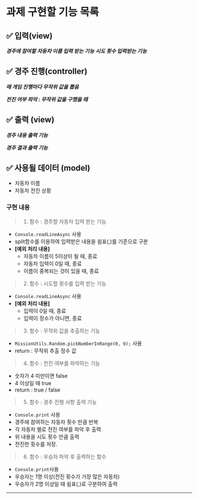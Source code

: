 # 과제 구현할 기능 목록

## ✅ 입력(view)

**_경주에 참여할 자동차 이름 입력 받는 기능_**
**_시도 횟수 입력받는 기능_**

## ✅ 경주 진행(controller)

**_매 게임 진행마다 무작위 값을 뽑음_**

**_전진 여부 파악 : 무작위 값을 구했을 때_**

## ✅ 출력 (view)

**_경주 내용 출력 기능_**

**_경주 결과 출력 기능_**

## ✅ 사용될 데이터 (model)

- 자동차 이름
- 자동차 전진 상황

### 구현 내용

> 1. 함수 : 경주할 자동차 입력 받는 기능

- `Console.readLineAsync` 사용
- split함수를 이용하여 입력받은 내용을 쉼표(,)를 기준으로 구분
- **[예외 처리 내용]**
  - 자동차 이름이 5이상이 될 때, 종료
  - 자동차 입력이 0일 때, 종료
  - 이름이 중복되는 것이 있을 때, 종료

> 2. 함수 : 시도할 횟수를 입력 받는 기능

- `Console.readLineAsync` 사용
- **[예외 처리 내용]**
  - 입력이 0일 때, 종료
  - 입력이 정수가 아니면, 종료

> 3. 함수 : 무작위 값을 추출하는 기능

- `MissionUtils.Random.pickNumberInRange(0, 9);` 사용
- return : 무작위 추출 정수 값

> 4. 함수 : 전진 여부를 파악하는 기능

- 숫자가 4 미만이면 false
- 4 이상일 때 true
- return : true / false

> 5. 함수 : 경주 진행 사항 출력 기능

- `Console.print` 사용
- 경주에 참여하는 자동차 횟수 만큼 반복
- 각 자동차 별로 전진 여부를 파악 후 출력
- 위 내용을 시도 횟수 만큼 출력
- 전진한 횟수를 저장.

> 6. 함수 : 우승자 파악 후 출력하는 함수

- `Console.print`사용
- 우승자는 1명 이상(전진 횟수가 가장 많은 자동차)
- 우승자가 2명 이상일 때 쉼표(,)로 구분하여 출력

---
